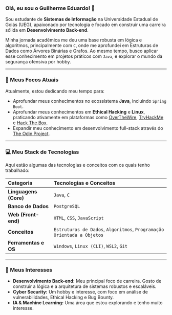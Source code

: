 ### Olá, eu sou o Guilherme Eduardo! 👋

Sou estudante de **Sistemas de Informação** na Universidade Estadual de Goiás (UEG), apaixonado por tecnologia e focado em construir uma carreira sólida em **Desenvolvimento Back-end**.

Minha jornada acadêmica me deu uma base robusta em lógica e algoritmos, principalmente com `C`, onde me aprofundei em Estruturas de Dados como Árvores Binárias e Grafos. Ao mesmo tempo, busco aplicar esse conhecimento em projetos práticos com `Java`, e explorar o mundo da segurança ofensiva por hobby.

---

### 🌱 Meus Focos Atuais

Atualmente, estou dedicando meu tempo para:
* Aprofundar meus conhecimentos no ecossistema **Java**, incluindo `Spring Boot`.
* Aprofundar meus conhecimentos em **Ethical Hacking** e **Linux**, praticando ativamente em plataformas como [OverTheWire](https://overthewire.org/wargames/), [TryHackMe](https://tryhackme.com/) e [Hack The Box](https://www.hackthebox.com/).
* Expandir meu conhecimento em desenvolvimento full-stack através do [The Odin Project](https://www.theodinproject.com/).

---

### 💻 Meu Stack de Tecnologias

Aqui estão algumas das tecnologias e conceitos com os quais tenho trabalhado:

| Categoria | Tecnologias e Conceitos |
| :--- | :--- |
| **Linguagens (Core)** | `Java`, `C` |
| **Banco de Dados** | `PostgreSQL` |
| **Web (Front-end)** | `HTML`, `CSS`, `JavaScript` |
| **Conceitos** | `Estruturas de Dados`, `Algoritmos`, `Programação Orientada a Objetos` |
| **Ferramentas e OS** | `Windows`, `Linux (CLI)`, `WSL2`, `Git` |

---

### 🚀 Meus Interesses

* **Desenvolvimento Back-end:** Meu principal foco de carreira. Gosto de construir a lógica e a arquitetura de sistemas robustos e escaláveis.
* **Cyber Security:** Um hobby e interesse, com foco em análise de vulnerabilidades, Ethical Hacking e Bug Bounty.
* **IA & Machine Learning:** Uma área que estou explorando e tenho muito interesse.

